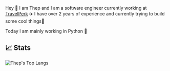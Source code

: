 Hey 👋  I am Thep and I am a software engineer currently working at <a href="https://www.travelperk.com/" target="_blank">TravelPerk</a> :airplane: I have over 2 years of experience and currently trying to build some cool things👷

Today I am mainly working in Python :snake:



## &#x1f4c8; Stats
<!-- ![Thep's github stats](https://github-readme-stats.vercel.app/api?username=Thepnathi&show_icons=true&theme=tokyonight)
<img src="https://github-readme-streak-stats.herokuapp.com/?user=Thepnathi&theme=tokyonight" alt="mystreak"/> -->
![Thep's Top Langs](https://github-readme-stats.vercel.app/api/top-langs/?username=Thepnathi&theme=tokyonight&layout=compact)

<!---
Thepnathi/Thepnathi is a ✨ special ✨ repository because its `README.md` (this file) appears on your GitHub profile.
You can click the Preview link to take a look at your changes.
--->

